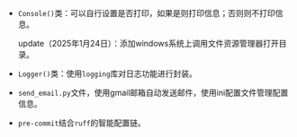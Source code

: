 - `Console()`类：可以自行设置是否打印，如果是则打印信息；否则则不打印信息。

  update（2025年1月24日）：添加windows系统上调用文件资源管理器打开目录。

- `Logger()`类：使用`logging`库对日志功能进行封装。

- `send_email.py`文件，使用gmail邮箱自动发送邮件，使用ini配置文件管理配置信息。

- `pre-commit`结合`ruff`的智能配置链。


